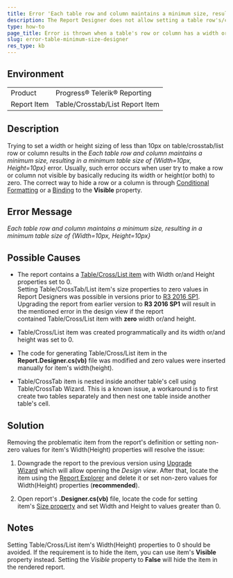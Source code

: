```yaml
---
title: Error 'Each table row and column maintains a minimum size, resulting in a minimum table size of {Width=10px, Height=10px}' in Report Designer.
description: The Report Designer does not allow setting a table row's/column's height/width to a value lower than 10px.
type: how-to
page_title: Error is thrown when a table's row or column has a width or height less than 10px.
slug: error-table-minimum-size-designer
res_type: kb
---
```


## Environment
<table>
	<tr>
		<td>Product</td>
		<td>Progress® Telerik® Reporting</td>
	</tr>
	<tr>
		<td>Report Item</td>
		<td>Table/Crosstab/List Report Item</td>
	</tr>
</table>

## Description

Trying to set a width or height sizing of less than 10px on table/crosstab/list row or column results in the *Each table row and column maintains a minimum size, resulting in a minimum table size of {Width=10px, Height=10px}* error. Usually, such error occurs when user try to make a row or column not visible by basically reducing its width or height(or both) to zero. The correct way to hide a row or a column is through [Conditional Formatting](../styling-conditional-formatting) or a [Binding](../expressions-bindings) to the **Visible** property.

## Error Message

*Each table row and column maintains a minimum size, resulting in a minimum table size of {Width=10px, Height=10px}*

## Possible Causes 
  
- The report contains a [Table/Cross/List item](../table-working-with-table-cross-table-list-items) with Width or/and Height properties  set to 0.   
 Setting Table/CrossTab/List item's size properties to zero values in Report Designers was possible in versions prior to [R3 2016 SP1](../release-history/telerik-reporting-r3-2016-sp1-(version-10-2-16-1025)). Upgrading the report from earlier version to **R3 2016 SP1** will result in the mentioned error in the design view if the report contained Table/Cross/List item with **zero** width or/and height.  
  
- Table/Cross/List item was created programmatically and its width or/and height was set to 0.

- The code for generating Table/Cross/List item in the **Report.Designer.cs(vb)** file was modified and zero values were inserted manually for item's width(height).  
  
- Table/CrossTab item is nested inside another table's cell using Table/CrossTab Wizard. This is a known issue, a workaround is to first create two tables separately and then nest one table inside another table's cell.
  
## Solution 
  
Removing the problematic item from the report's definition or setting non-zero values for item's Width(Height) properties  will resolve the issue:  
  
1. Downgrade the report to the previous version using [Upgrade Wizard](../ui-upgrade-wizard) which will allow opening the *Design view*. After that, locate the item using the [Report Explorer](../ui-report-explorer) and delete it or set non-zero values for Width(Height) properties (**recommended**).  
  
2. Open report's **.Designer.cs(vb)** file, locate the code for setting item's [Size property](../p-telerik-reporting-reportitem-size) and set Width and Height to values greater than 0.  
  
## Notes

Setting Table/Cross/List item's Width(Height) properties to 0 should be avoided. If the requirement is to hide the item, you can use item's **Visible** property instead. Setting the *Visible* property to **False** will hide the item in the rendered report.
